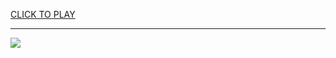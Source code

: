 
<a href="https://premium76.site?title=unblocked_games_x6&ref=13M">CLICK TO PLAY</a></h3>
<hr>

<a href="https://premium76.site?title=unblocked_games_x6&ref=13M"><img src="https://clearcache.store/games.png"></a>


